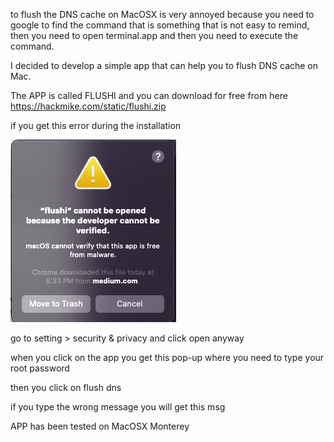to flush the DNS cache on MacOSX is very annoyed because you need to google to find the command that is something that is not easy to remind, then you need to open terminal.app and then you need to execute the command.

I decided to develop a simple app that can help you to flush DNS cache on Mac.

The APP is called FLUSHI and you can download for free from here https://hackmike.com/static/flushi.zip

if you get this error during the installation

<img src="images/1_Lx0uR6AyREZBjjHPgQuCqg.png"/>

go to setting > security & privacy and click open anyway

when you click on the app you get this pop-up where you need to type your root password

then you click on flush dns

if you type the wrong message you will get this msg

APP has been tested on MacOSX Monterey


